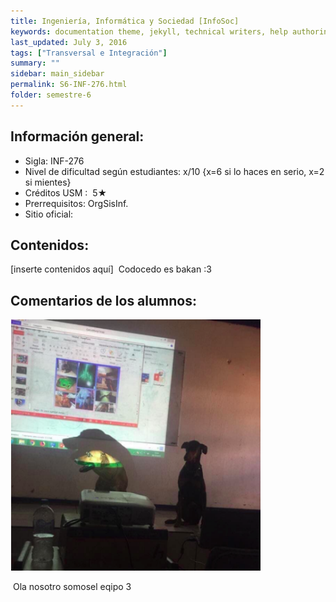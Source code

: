 ```yaml
---
title: Ingeniería,‌ ‌Informática‌ ‌y‌ ‌Sociedad‌ ‌[InfoSoc]‌ ‌
keywords: documentation theme, jekyll, technical writers, help authoring tools, hat replacements
last_updated: July 3, 2016
tags: ["Transversal e Integración"]
summary: "‌"
sidebar: main_sidebar
permalink: S6-INF-276.html
folder: semestre-6
---
```


## Información‌ ‌general:‌ ‌

- Sigla:‌ ‌INF-276‌ ‌
- Nivel‌ ‌de‌ ‌dificultad‌ ‌según‌ ‌estudiantes:‌ ‌x/10‌ ‌{x=6‌ ‌si‌ ‌lo‌ ‌haces‌ ‌en‌ ‌serio,‌ ‌x=2‌ ‌si‌ ‌mientes}‌ ‌
- Créditos‌ ‌USM‌ ‌:‌ ‌ ‌5★
- Prerrequisitos:‌ ‌OrgSisInf.‌ ‌
- Sitio‌ ‌oficial:‌ ‌ ‌

## Contenidos:‌ ‌

[inserte‌ ‌contenidos‌ ‌aquí]‌ ‌
Codocedo‌ ‌es‌ ‌bakan‌ ‌:3‌ ‌

## Comentarios‌ ‌de‌ ‌los‌ ‌alumnos:‌ ‌


<div class="text-center mb-3">
    <img src="images/semestre-6/infosoc1.png" alt="collapse" width="400px" height="auto">
</div>

‌
Ola‌ ‌nosotro‌ ‌somosel‌ ‌eqipo‌ ‌3‌
